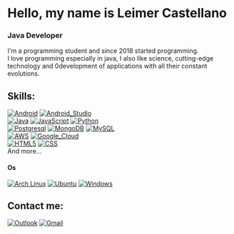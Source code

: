 # Hello, my name is Leimer Castellano
### Java Developer 

I'm a programming student and since 2018 started programming.   <br>
I love programming especially in java, I also like science, cutting-edge technology and 0development of applications with all their constant evolutions.


## Skills:
[![Android](https://img.shields.io/badge/Android-3DDC84?style=for-the-badge&logo=android&logoColor=white&labelColor=101010)](#)
[![Android_Studio](https://img.shields.io/badge/Android_Studio-3DDC84?style=for-the-badge&logo=android-studio&logoColor=white&labelColor=101010)](#)
</br>
[![Java](https://img.shields.io/badge/Java-007396?style=for-the-badge&logo=java&logoColor=white&labelColor=101010)](#)
[![JavaScript](https://img.shields.io/badge/JavaScript-F7DF1E?style=for-the-badge&logo=javascript&logoColor=white&labelColor=101010)](#)
[![Python](https://img.shields.io/badge/Python-3776AB?style=for-the-badge&logo=python&logoColor=white)](#)
</br>
[![Postgresql](https://img.shields.io/badge/PostgreSQL-316192?style=for-the-badge&logo=postgresql&logoColor=white)](#)
[![MongoDB](https://img.shields.io/badge/MongoDB-47A248?style=for-the-badge&logo=mongodb&logoColor=white&labelColor=101010)](#)
[![MySQL](https://img.shields.io/badge/MySQL-4479A1?style=for-the-badge&logo=mysql&logoColor=white&labelColor=101010)](#)
</br>
[![AWS](https://img.shields.io/badge/AWS-232F3E?style=for-the-badge&logo=amazon-aws&logoColor=white&labelColor=101010)](#)
[![Google_Cloud](https://img.shields.io/badge/Google_Cloud-4285F4?style=for-the-badge&logo=google_cloud&logoColor=white&labelColor=101010)](#)
</br>
[![HTML5](https://img.shields.io/badge/HTML5-E34F26?style=for-the-badge&logo=html5&logoColor=white)](#)
[![CSS](https://img.shields.io/badge/CSS-239120?&style=for-the-badge&logo=css3&logoColor=white)](#)
</br>
And more...
#### Os
[![Arch Linux](https://img.shields.io/badge/Arch_Linux-1793D1?style=for-the-badge&logo=arch-linux&logoColor=white)](#)
[![Ubuntu](https://img.shields.io/badge/Ubuntu-E95420?style=for-the-badge&logo=ubuntu&logoColor=white)](#)
[![Windows](https://img.shields.io/badge/Windows-0078D6?style=for-the-badge&logo=windows&logoColor=white)](#)
</br>

## Contact me:
[![Outlook](https://img.shields.io/badge/Microsoft_Outlook-0078D4?style=for-the-badge&logo=microsoft-outlook&logoColor=white)](mailto:leimerc@outlook.com)
[![Gmail](https://img.shields.io/badge/Gmail-D14836?style=for-the-badge&logo=gmail&logoColor=white)](mailto:leimercd@gmail.com)




